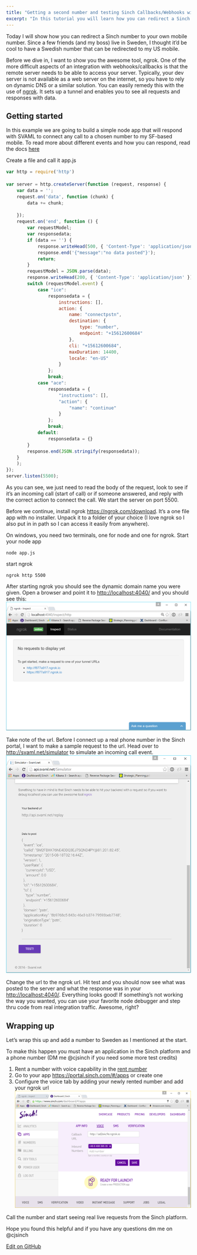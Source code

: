 ```yaml
---
title: "Getting a second number and testing Sinch Callbacks/Webhooks with ngrok"
excerpt: "In this tutorial you will learn how you can redirect a Sinch number to your own mobile number. Since a few friends (and my boss) live in Sweden, I thought it’d be cool to have a Swedish number that can be redirected to my US mobile."
---
```

Today I will show how you can redirect a Sinch number to your own mobile number. Since a few friends (and my boss) live in Sweden, I thought it’d be cool to have a Swedish number that can be redirected to my US mobile.

Before we dive in, I want to show you the awesome tool, ngrok. One of the more difficult aspects of an integration with webhooks/callbacks is that the remote server needs to be able to access your server. Typically, your dev server is not available as a web server on the internet, so you have to rely on dynamic DNS or a similar solution. You can easily remedy this with the use of [ngrok](https://ngrok.com/). It sets up a tunnel and enables you to see all requests and responses with data.

## Getting started

In this example we are going to build a simple node app that will respond with SVAML to connect any call to a chosen number to my SF-based mobile. To read more about different events and how you can respond, read the docs [here](doc:voice-rest-api)

Create a file and call it app.js

```javascript
var http = require('http')

var server = http.createServer(function (request, response) {
    var data = '';
    request.on('data', function (chunk) {
        data += chunk;

    });
    request.on('end', function () {
        var requestModel;
        var responsedata;
        if (data == '') {
            response.writeHead(500, { 'Content-Type': 'application/json' });
            response.end('{"message":"no data posted"}');
            return;
        }
        requestModel = JSON.parse(data);
        response.writeHead(200, { 'Content-Type': 'application/json' });
        switch (requestModel.event) {
            case "ice":
                responsedata = {
                    instructions: [],
                    action: {
                        name: "connectpstn",
                        destination: {
                            type: "number",
                            endpoint: "+15612600684"
                        },
                        cli: "+15612600684",
                        maxDuration: 14400,
                        locale: "en-US"
                    }
                };
                break;
            case "ace":
                responsedata = {
                    "instructions": [],
                    "action": {
                        "name": "continue"
                    }
                };
                break;
            default:
                responsedata = {}
        }
        response.end(JSON.stringify(responsedata));
    }
    );
});
server.listen(5500);
```

As you can see, we just need to read the body of the request, look to see if it’s an incoming call (start of call) or if someone answered, and reply with the correct action to connect the call. We start the server on port 5500.

Before we continue, install ngrok <https://ngrok.com/download>. It’s a one file app with no installer. Unpack it to a folder of your choice (I love ngrok so I also put in in path so I can access it easily from anywhere).

On windows, you need two terminals, one for node and one for ngrok. Start your node app

```shell
node app.js
```

start ngrok

```shell
ngrok http 5500
```

After starting ngrok you should see the dynamic domain name you were given. Open a browser and point it to <http://localhost:4040/> and you should see this:
![ngrokportal.png](images/4920505-ngrokportal.png)

Take note of the url. Before I connect up a real phone number in the Sinch portal, I want to make a sample request to the url. Head over to <http://svaml.net/simulator> to simulate an incoming call event.
![svamlnet.png](images/ea03e1b-svamlnet.png)

Change the url to the ngrok url. Hit test and you should now see what was posted to the server and what the response was in your <http://localhost:4040/>. Everything looks good\! If something’s not working the way you wanted, you can use your favorite node debugger and step thru code from real integration traffic. Awesome, right?

## Wrapping up

Let’s wrap this up and add a number to Sweden as I mentioned at the start.

To make this happen you must have an application in the Sinch platform and a phone number (DM me @cjsinch if you need some more test credits)

 1.  Rent a number with voice capability in the [rent number](https://portal.sinch.com/#/numbers)
 1.  Go to your app <https://portal.sinch.com/#/apps> or create one
 1.  Configure the voice tab by adding your newly rented number and add your ngrok url
![sinchdashboard.png](images/c47c644-sinchdashboard.png)

Call the number and start seeing real live requests from the Sinch platform.

Hope you found this helpful and if you have any questions dm me on @cjsinch

<a class="edit-on-github" href="https://github.com/sinch/docs/blob/master/docs/tutorials/javascript/getting-a-second-number-and-testing-sinch-callbackswebhooks-with-ngrok.md">Edit on GitHub</a>